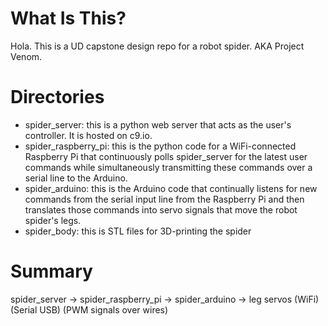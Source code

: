 # What Is This?
Hola. This is a UD capstone design repo for a robot spider. AKA Project Venom.

# Directories
- spider_server: this is a python web server that acts as the user's controller. It is hosted on c9.io.
- spider_raspberry_pi: this is the python code for a WiFi-connected Raspberry Pi that continuously polls spider_server for the latest user commands while simultaneously transmitting these commands over a serial line to the Arduino.
- spider_arduino: this is the Arduino code that continually listens for new commands from the serial input line from the Raspberry Pi and then translates those commands into servo signals that move the robot spider's legs.
- spider_body: this is STL files for 3D-printing the spider

# Summary
spider_server -> spider_raspberry_pi -> spider_arduino -> leg servos
            (WiFi)              (Serial USB)  (PWM signals over wires)
